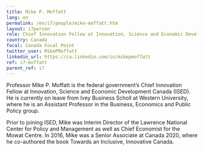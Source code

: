 ```yaml
---
title: Mike P. Moffatt
lang: en
permalink: /en/i7/people/mike-moffatt.htm
layout: i7person
role: Chief Innovation Fellow at Innovation, Science and Economic Development Canada (ISED) 
country: Canada
focal: Canada Focal Point
twitter_user: MikePMoffatt
linkedin_url: https://ca.linkedin.com/in/mikepmoffatt
ref: i7-moffatt
parent_ref: i7
---
```

Professor Mike P. Moffatt is the federal government’s Chief Innovation Fellow at Innovation, Science and Economic Development Canada (ISED). He is currently on leave from Ivey Business Scholl at Western University, where he is an Assistant Professor in the Business, Economics and Public Policy group.

Prior to joining ISED, Mike was Interim Director of the Lawrence National Center for Policy and Management as well as Chief Economist for the Mowat Centre. In 2016, Mike was a Senior Associate at Canada 2020, where he co-authored the book Towards an Inclusive, Innovative Canada.
